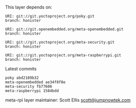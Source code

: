 This layer depends on:

    URI: git://git.yoctoproject.org/poky.git
    branch: honister

    URI: git://git.openembedded.org/meta-openembedded.git
    branch: honister

    URI: git://git.yoctoproject.org/meta-security.git
    branch: honister

    URI: git://git.yoctoproject.org/meta-raspberrypi.git
    branch: honister

Latest commits

    poky abd2189b32
    meta-openembedded ae34f8f8e
    meta-security fb77606
    meta-raspberrypi 1584bdd

meta-rpi layer maintainer: Scott Ellis <scott@jumpnowtek.com>
